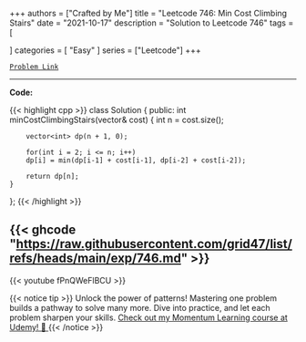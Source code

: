 
+++
authors = ["Crafted by Me"]
title = "Leetcode 746: Min Cost Climbing Stairs"
date = "2021-10-17"
description = "Solution to Leetcode 746"
tags = [
    
]
categories = [
    "Easy"
]
series = ["Leetcode"]
+++



[`Problem Link`](https://leetcode.com/problems/min-cost-climbing-stairs/description/)

---

**Code:**

{{< highlight cpp >}}
class Solution {
public:
    int minCostClimbingStairs(vector<int>& cost) {
        int n = cost.size();
        
        vector<int> dp(n + 1, 0);
        
        for(int i = 2; i <= n; i++)
        dp[i] = min(dp[i-1] + cost[i-1], dp[i-2] + cost[i-2]);
        
        return dp[n];
    }
};
{{< /highlight >}}

{{< ghcode "https://raw.githubusercontent.com/grid47/list/refs/heads/main/exp/746.md" >}}
---
{{< youtube fPnQWeFlBCU >}}

{{< notice tip >}}
Unlock the power of patterns! Mastering one problem builds a pathway to solve many more. Dive into practice, and let each problem sharpen your skills. [Check out my Momentum Learning course at Udemy! 🚀 ](https://www.udemy.com/course/algorithms-and-data-structures-in-cpp/)
{{< /notice >}}

